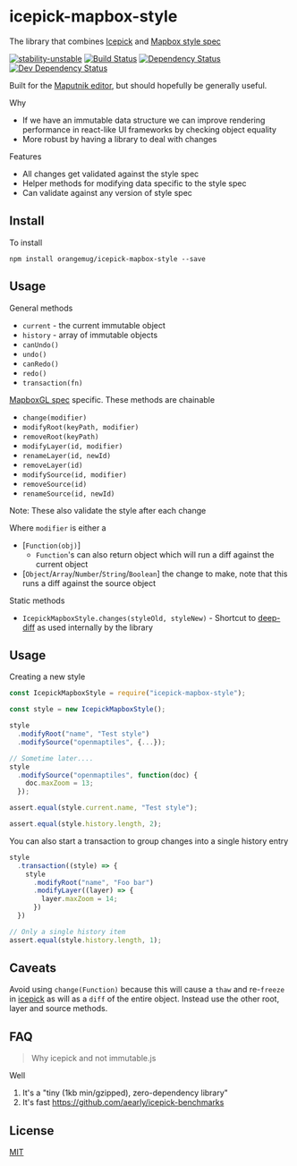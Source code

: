 # icepick-mapbox-style
The library that combines [Icepick](https://github.com/aearly/icepick) and [Mapbox style spec](https://www.mapbox.com/mapbox-gl-js/style-spec/)

[![stability-unstable](https://img.shields.io/badge/stability-unstable-yellow.svg)][stability]
[![Build Status](https://circleci.com/gh/orangemug/icepick-mapbox-style.png?style=shield)][circleci]
[![Dependency Status](https://david-dm.org/orangemug/icepick-mapbox-style.svg)][dm-prod]
[![Dev Dependency Status](https://david-dm.org/orangemug/icepick-mapbox-style/dev-status.svg)][dm-dev]

[stability]:   https://github.com/orangemug/stability-badges#unstable
[circleci]:    https://circleci.com/gh/orangemug/icepick-mapbox-style
[dm-prod]:     https://david-dm.org/orangemug/icepick-mapbox-style
[dm-dev]:      https://david-dm.org/orangemug/icepick-mapbox-style#info=devDependencies

Built for the [Maputnik editor](https://github.com/maputnik/editor), but should hopefully be generally useful.

Why

 - If we have an immutable data structure we can improve rendering performance in react-like UI frameworks by checking object equality
 - More robust by having a library to deal with changes

Features

 - All changes get validated against the style spec
 - Helper methods for modifying data specific to the style spec
 - Can validate against any version of style spec


## Install
To install

```
npm install orangemug/icepick-mapbox-style --save
```


## Usage
General methods

 - `current` - the current immutable object
 - `history` - array of immutable objects
 - `canUndo()`
 - `undo()`
 - `canRedo()`
 - `redo()`
 - `transaction(fn)`

[MapboxGL spec](https://www.mapbox.com/mapbox-gl-js/style-spec) specific. These methods are chainable

 - `change(modifier)`
 - `modifyRoot(keyPath, modifier)`
 - `removeRoot(keyPath)`
 - `modifyLayer(id, modifier)`
 - `renameLayer(id, newId)`
 - `removeLayer(id)`
 - `modifySource(id, modifier)`
 - `removeSource(id)`
 - `renameSource(id, newId)`

Note: These also validate the style after each change

Where `modifier` is either a

 - [`Function(obj)`]
   - `Function`'s can also return object which will run a diff against the current object
 - [`Object`/`Array`/`Number`/`String`/`Boolean`] the change to make, note that this runs a diff against the source object

Static methods

 - `IcepickMapboxStyle.changes(styleOld, styleNew)` - Shortcut to [deep-diff]() as used internally by the library


## Usage
Creating a new style

```js
const IcepickMapboxStyle = require("icepick-mapbox-style");

const style = new IcepickMapboxStyle();

style
  .modifyRoot("name", "Test style")
  .modifySource("openmaptiles", {...});

// Sometime later....
style
  .modifySource("openmaptiles", function(doc) {
    doc.maxZoom = 13;
  });

assert.equal(style.current.name, "Test style");

assert.equal(style.history.length, 2);
```

You can also start a transaction to group changes into a single history entry

```js
style
  .transaction((style) => {
    style
      .modifyRoot("name", "Foo bar")
      .modifyLayer((layer) => {
        layer.maxZoom = 14;
      })
  })

// Only a single history item
assert.equal(style.history.length, 1);
```


## Caveats
Avoid using `change(Function)` because this will cause a `thaw` and re-`freeze` in [icepick](https://github.com/aearly/icepick) as will as a `diff` of the entire object. Instead use the other root, layer and source methods.


## FAQ

> Why icepick and not immutable.js

Well

 1. It's a "tiny (1kb min/gzipped), zero-dependency library"
 2. It's fast <https://github.com/aearly/icepick-benchmarks>



## License
[MIT](LICENSE)

